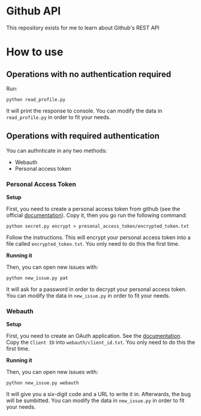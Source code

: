 # Github API
This repository exists for me to learn about Github's REST API

# How to use

## Operations with no authentication required
Run:
```
python read_profile.py
```
It will print the response to console. You can modify the data in `read_profile.py` in order to fit your needs.

## Operations with required authentication
You can authnticate in any two methods:
- Webauth
- Personal access token

### Personal Access Token
**Setup**

First, you need to create a personal access token from github (see the official [documentation](https://docs.github.com/en/enterprise-server@3.4/authentication/keeping-your-account-and-data-secure/creating-a-personal-access-token)). Copy it, then you go run the following command:
```
python secret.py encrypt > presonal_access_token/encrypted_token.txt
```
Follow the instructions. This will encrypt your personal access token into a file called `encrypted_token.txt`. You only need to do this the first time.

**Running it**

Then, you can open new issues with:
```
python new_issue.py pat
```
It will ask for a password in order to decrypt your personal access token. You can modify the data in `new_issue.py` in order to fit your needs.

### Webauth
**Setup**

First, you need to create an OAuth application. See the [documentation](https://docs.github.com/en/developers/apps/building-oauth-apps/creating-an-oauth-app).
Copy the `Client ID` into `webauth/client_id.txt`. You only need to do this the first time.

**Running it**

Then, you can open new issues with:
```
python new_issue.py webauth
```
It will give you a six-digit code and a URL to write it in. Afterwards, the bug will be sumbitted. You can modify the data in `new_issue.py` in order to fit your needs.